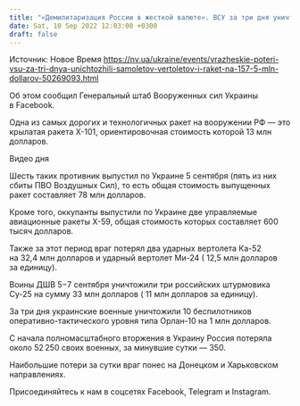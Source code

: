 ```yaml
---
title: "«Демилитаризация России в жесткой валюте». ВСУ за три дня уничтожили воздушные цели врага на $157,5 млн"
date: Sat, 10 Sep 2022 12:03:00 +0300
draft: false
---
```

Источник: Новое Время https://nv.ua/ukraine/events/vrazheskie-poteri-vsu-za-tri-dnya-unichtozhili-samoletov-vertoletov-i-raket-na-157-5-mln-dollarov-50269093.html


Об этом сообщил Генеральный штаб Вооруженных сил Украины в Facebook.

Одна из самых дорогих и технологичных ракет на вооружении РФ — это крылатая ракета Х-101, ориентировочная стоимость которой 13 млн долларов.

 Видео дня   

Шесть таких противник выпустил по Украине 5 сентября (пять из них сбиты ПВО Воздушных Сил), то есть общая стоимость выпущенных ракет составляет 78 млн долларов.

Кроме того, оккупанты выпустили по Украине две управляемые авиационные ракеты Х-59, общая стоимость которых составляет 600 тысяч долларов.

Также за этот период враг потерял два ударных вертолета Ка-52 на 32,4 млн долларов и ударный вертолет Ми-24 ( 12,5 млн долларов за единицу).

Воины ДШВ 5−7 сентября уничтожили три российских штурмовика Су-25 на сумму 33 млн долларов ( 11 млн долларов за единицу).

За три дня украинские военные уничтожили 10 беспилотников оперативно-тактического уровня типа Орлан-10 на 1 млн долларов.

С начала полномасштабного вторжения в Украину Россия потеряла около 52 250 своих военных, за минувшие сутки — 350.

Наибольшие потери за сутки враг понес на Донецком и Харьковском направлениях.

Присоединяйтесь к нам в соцсетях Facebook, Telegram и Instagram.
